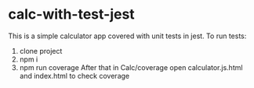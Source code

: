 # calc-with-test-jest
This is a simple calculator app covered with unit tests in jest. To run tests: 
1) clone project 
2) npm i 
3) npm run coverage
After that in Calc/coverage open calculator.js.html and index.html to check coverage
